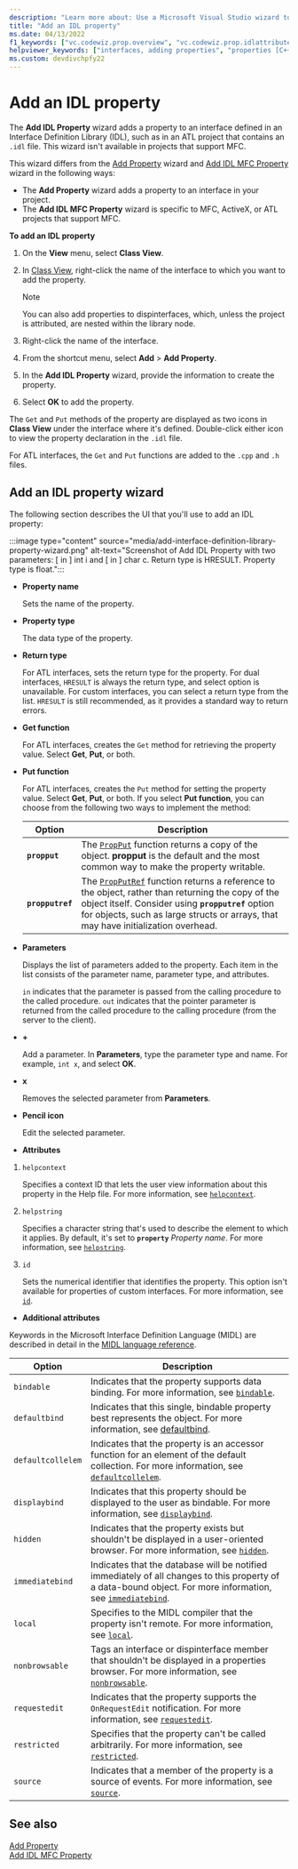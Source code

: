 ```yaml
---
description: "Learn more about: Use a Microsoft Visual Studio wizard to add an IDL property to an IDL interface in your project"
title: "Add an IDL property"
ms.date: 04/13/2022
f1_keywords: ["vc.codewiz.prop.overview", "vc.codewiz.prop.idlattributes"]
helpviewer_keywords: ["interfaces, adding properties", "properties [C++], adding to interfaces", "names, add property wizard", "IDL attributes", "stock properties, about stock properties", "stock properties"]
ms.custom: devdivchpfy22
---
```

# Add an IDL property

The **Add IDL Property** wizard adds a property to an interface defined in an Interface Definition Library (IDL), such as in an ATL project that contains an `.idl` file. This wizard isn't available in projects that support MFC.

This wizard differs from the [Add Property](adding-a-property-visual-cpp.md) wizard and [Add IDL MFC Property](../mfc/reference/add-interface-definition-library-mfc-property-wizard.md) wizard in the following ways:
- The **Add Property** wizard adds a property to an interface in your project.
- The **Add IDL MFC Property** wizard is specific to MFC, ActiveX, or ATL projects that support MFC.

**To add an IDL property**

1. On the **View** menu, select **Class View**.

1. In [Class View](/visualstudio/ide/viewing-the-structure-of-code), right-click the name of the interface to which you want to add the property.

   > [!NOTE]
   > You can also add properties to dispinterfaces, which, unless the project is attributed, are nested within the library node.

1. Right-click the name of the interface.

1. From the shortcut menu, select **Add** > **Add Property**.

1. In the **Add IDL Property** wizard, provide the information to create the property.

1. Select **OK** to add the property.

The `Get` and `Put` methods of the property are displayed as two icons in **Class View** under the interface where it's defined. Double-click either icon to view the property declaration in the `.idl` file.

For ATL interfaces, the `Get` and `Put` functions are added to the `.cpp` and `.h` files.

## Add an IDL property wizard

The following section describes the UI that you'll use to add an IDL property:

:::image type="content" source="media/add-interface-definition-library-property-wizard.png" alt-text="Screenshot of Add IDL Property with two parameters: [ in ] int i and [ in ] char c. Return type is HRESULT. Property type is float.":::

- **Property name**

  Sets the name of the property.

- **Property type**

  The data type of the property.

- **Return type**

  For ATL interfaces, sets the return type for the property.
  For dual interfaces, `HRESULT` is always the return type, and select option is unavailable.
  For custom interfaces, you can select a return type from the list. `HRESULT` is still recommended, as it provides a standard way to return errors.

- **Get function**

  For ATL interfaces, creates the `Get` method for retrieving the property value. Select **Get**, **Put**, or both.

- **Put function**

  For ATL interfaces, creates the `Put` method for setting the property value. Select **Get**, **Put**, or both. If you select **Put function**, you can choose from the following two ways to implement the method:

  |Option|Description|
  |------------|-----------------|
  |**`propput`**|The [`PropPut`](../windows/attributes/propput.md) function returns a copy of the object. **propput** is the default and the most common way to make the property writable.|
  |**`propputref`**|The [`PropPutRef`](../windows/attributes/propputref.md) function returns a reference to the object, rather than returning the copy of the object itself. Consider using **`propputref`** option for objects, such as large structs or arrays, that may have initialization overhead.|

- **Parameters**

  Displays the list of parameters added to the property. Each item in the list consists of the parameter name, parameter type, and attributes.

  `in` indicates that the parameter is passed from the calling procedure to the called procedure.
  `out` indicates that the pointer parameter is returned from the called procedure to the calling procedure (from the server to the client).

- **+**

  Add a parameter. In **Parameters**, type the parameter type and name. For example, `int x`, and select **OK**.

- **x**

  Removes the selected parameter from **Parameters**.

- **Pencil icon**

  Edit the selected parameter.

- **Attributes**

1. `helpcontext`

    Specifies a context ID that lets the user view information about this property in the Help file. For more information, see [`helpcontext`](/windows/win32/Midl/helpcontext).

1. `helpstring`

    Specifies a character string that's used to describe the element to which it applies. By default, it's set to **`property`**&nbsp;*Property&nbsp;name*. For more information, see [`helpstring`](/windows/win32/Midl/helpstring).

1. `id`

    Sets the numerical identifier that identifies the property. This option isn't available for properties of custom interfaces. For more information, see [`id`](/windows/win32/Midl/id).

- **Additional attributes**

Keywords in the Microsoft Interface Definition Language (MIDL) are described in detail in the [MIDL language reference](/windows/win32/midl/midl-language-reference.md).

  |Option|Description|
  |------------|-----------------|
  |`bindable`|Indicates that the property supports data binding. For more information, see [`bindable`](/windows/win32/Midl/bindable).|
  |`defaultbind`|Indicates that this single, bindable property best represents the object. For more information, see [defaultbind](/windows/win32/Midl/defaultbind).|
  |`defaultcollelem`|Indicates that the property is an accessor function for an element of the default collection. For more information, see [`defaultcollelem`](/windows/win32/Midl/defaultcollelem).|
  |`displaybind`|Indicates that this property should be displayed to the user as bindable. For more information, see [`displaybind`](/windows/win32/Midl/displaybind).|
  |`hidden`|Indicates that the property exists but shouldn't be displayed in a user-oriented browser. For more information, see [`hidden`](/windows/win32/Midl/hidden).|
  |`immediatebind`|Indicates that the database will be notified immediately of all changes to this property of a data-bound object. For more information, see [`immediatebind`](/windows/win32/Midl/immediatebind).|
  |`local`|Specifies to the MIDL compiler that the property isn't remote. For more information, see [`local`](/windows/win32/Midl/local).|
  |`nonbrowsable`|Tags an interface or dispinterface member that shouldn't be displayed in a properties browser. For more information, see [`nonbrowsable`](/windows/win32/Midl/nonbrowsable).|
  |`requestedit`|Indicates that the property supports the `OnRequestEdit` notification. For more information, see [`requestedit`](/windows/win32/Midl/requestedit).|
  |`restricted`|Specifies that the property can't be called arbitrarily. For more information, see [`restricted`](/windows/win32/Midl/restricted).|
  |`source`|Indicates that a member of the property is a source of events. For more information, see [`source`](/windows/win32/Midl/source).|

## **See also**

[Add Property](adding-a-property-visual-cpp.md)\
[Add IDL MFC Property](../mfc/reference/add-interface-definition-library-mfc-property-wizard.md)
